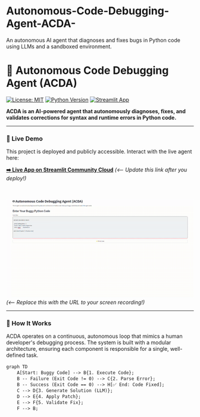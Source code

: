 # Autonomous-Code-Debugging-Agent-ACDA-
An autonomous AI agent that diagnoses and fixes bugs in Python code using LLMs and a sandboxed environment.
# 🤖 Autonomous Code Debugging Agent (ACDA)

[![License: MIT](https://img.shields.io/badge/License-MIT-yellow.svg)](https://opensource.org/licenses/MIT)
[![Python Version](https://img.shields.io/badge/python-3.10+-blue.svg)](https://www.python.org/downloads/)
[![Streamlit App](https://static.streamlit.io/badges/streamlit_badge_black_white.svg)](https://your-app-name.streamlit.app)

**ACDA is an AI-powered agent that autonomously diagnoses, fixes, and validates corrections for syntax and runtime errors in Python code.**

---

### 🎥 Live Demo

This project is deployed and publicly accessible. Interact with the live agent here:

**[➡️ Live App on Streamlit Community Cloud](https://your-app-name.streamlit.app)** *(<-- Update this link after you deploy!)*

<br>

![ACDA Demo GIF](./acda__demo.gif)  *(<-- Replace this with the URL to your screen recording!)*

---

### 🤔 How It Works

ACDA operates on a continuous, autonomous loop that mimics a human developer's debugging process. The system is built with a modular architecture, ensuring each component is responsible for a single, well-defined task.

```mermaid
graph TD
    A[Start: Buggy Code] --> B{1. Execute Code};
    B -- Failure (Exit Code != 0) --> C{2. Parse Error};
    B -- Success (Exit Code == 0) --> H[✅ End: Code Fixed];
    C --> D{3. Generate Solution (LLM)};
    D --> E{4. Apply Patch};
    E --> F{5. Validate Fix};
    F --> B;
